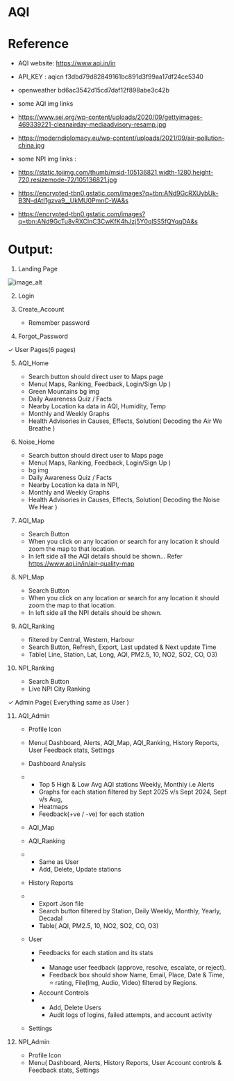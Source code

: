 # AQI

# Reference 
- AQI website: https://www.aqi.in/in
- API_KEY : aqicn f3dbd79d82849161bc891d3f99aa17df24ce5340
- openweather bd6ac3542d15cd7daf12f898abe3c42b

- some AQI img links
- https://www.sei.org/wp-content/uploads/2020/09/gettyimages-469339221-cleanairday-mediaadvisory-resamp.jpg
- https://moderndiplomacy.eu/wp-content/uploads/2021/09/air-pollution-china.jpg


- some NPI img links :
- https://static.toiimg.com/thumb/msid-105136821,width-1280,height-720,resizemode-72/105136821.jpg
- https://encrypted-tbn0.gstatic.com/images?q=tbn:ANd9GcRXUybUk-B3N-dAtI1gzva9__UkMU0PmnC-WA&s
- https://encrypted-tbn0.gstatic.com/images?q=tbn:ANd9GcTu8vRXClnC3CwKfK4hJzj5Y0qlSS5fQYqqDA&s




# Output:

1. Landing Page

![image_alt]()

2. Login

3. Create_Account
   + Remember password

4. Forgot_Password




✓ User Pages(6 pages)

5. AQI_Home
   + Search button should direct user to Maps page
   + Menu( Maps, Ranking, Feedback, Login/Sign Up )
   + Green Mountains bg img
   + Daily Awareness Quiz / Facts
   + Nearby Location ka data in AQI, Humidity, Temp
   + Monthly and Weekly Graphs
   + Health Advisories in Causes, Effects, Solution( Decoding the Air We Breathe )

6. Noise_Home
   + Search button should direct user to Maps page
   + Menu( Maps, Ranking, Feedback, Login/Sign Up )
   + bg img
   + Daily Awareness Quiz / Facts
   + Nearby Location ka data in NPI,
   + Monthly and Weekly Graphs
   + Health Advisories in Causes, Effects, Solution( Decoding the Noise We Hear )

7. AQI_Map
   + Search Button
   + When you click on any location or search for any location it should zoom the map to that location.
   + In left side all the AQI details should be shown... Refer https://www.aqi.in/in/air-quality-map

8. NPI_Map
   + Search Button
   + When you click on any location or search for any location it should zoom the map to that location.
   + In left side all the NPI details should be shown.

9. AQI_Ranking
    + filtered by Central, Western, Harbour 
    + Search Button, Refresh, Export, Last updated & Next update Time
    + Table( Line, Station, Lat, Long, AQI, PM2.5, 10, NO2, SO2, CO, O3)
      
11. NPI_Ranking
    + Search Button
    + Live NPI City Ranking



✓ Admin Page( Everything same as User )

11. AQI_Admin
    + Profile Icon
    + Menu( Dashboard, Alerts, AQI_Map, AQI_Ranking, History Reports, User Feedback stats, Settings
    + Dashboard Analysis
    + + Top 5 High & Low Avg AQI stations Weekly, Monthly i.e Alerts
      + Graphs for each station filtered by Sept 2025 v/s Sept 2024, Sept v/s Aug,
      + Heatmaps
      + Feedback(+ve / -ve) for each station
    + AQI_Map
    + AQI_Ranking
    + + Same as User
      + Add, Delete, Update stations
    + History Reports
    + + Export Json file
      + Search button filtered by Station, Daily Weekly, Monthly, Yearly, Decadal
      + Table( AQI, PM2.5, 10, NO2, SO2, CO, O3)
    + User
      + Feedbacks for each station and its stats
      + + Manage user feedback (approve, resolve, escalate, or reject).
        + Feedback box should show Name, Email, Place, Date & Time, ⭐ rating, File(Img, Audio, Video) filtered by Regions.
      + Account Controls
      + + Add, Delete Users
        + Audit logs of logins, failed attempts, and account activity
      
    + Settings

12. NPI_Admin
    + Profile Icon
    + Menu( Dashboard, Alerts, History Reports, User Account controls & Feedback stats, Settings
    
    
